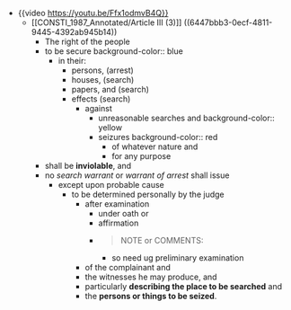 - {{video https://youtu.be/Ffx1odmvB4Q}}
	- [[CONSTI_1987_Annotated/Article III (3)]] ((6447bbb3-0ecf-4811-9445-4392ab945b14))
		- The right of the people
		- to be secure 
		  background-color:: blue
			- in their:
				- persons, (arrest)
				- houses, (search)
				- papers, and (search)
				- effects (search)
					- against
						- unreasonable searches and
						  background-color:: yellow
						- seizures
						  background-color:: red
							- of whatever nature and
							- for any purpose
		- shall be **inviolable**, and
		- no *search warrant* or *warrant of arrest* shall issue
			- except upon probable cause
				- to be determined personally by the judge
					- after examination
						- under oath or
						- affirmation
						- > NOTE or COMMENTS:
							- so need ug preliminary examination
					- of the complainant and
					- the witnesses he may produce, and
					- particularly **describing the place to be searched** and
					- the **persons or things to be seized**.